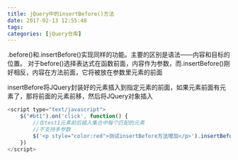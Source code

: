```yaml
---
title: jQuery中的insertBefore()方法
date: 2017-02-13 12:55:48
tags:
categories: [jQuery仓库]
---
```

.before()和.insertBefore()实现同样的功能。主要的区别是语法——内容和目标的位置。 对于before()选择表达式在函数前面，内容作为参数，而.insertBefore()刚好相反，内容在方法前面，它将被放在参数里元素的前面
<!--more-->
insertBefore将JQuery封装好的元素插入到指定元素的前面，如果元素前面有元素了，那将前面的元素前移，然后将JQuery对象插入
```js
<script type="text/javascript">
    $("#bt1").on('click', function() {
        //在test1元素前后插入集合中每个匹配的元素
        //不支持多参数
        $('<p style="color:red">测试insertBefore方法增加</p>').insertBefore($(".test1"))
    })
</script>
```